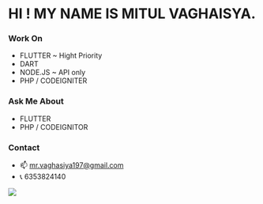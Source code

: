 # HI ! MY NAME IS MITUL VAGHAISYA. 



### Work On

* FLUTTER ~ Hight Priority
* DART
* NODE.JS ~ API only
* PHP / CODEIGNITER


### Ask Me About

* FLUTTER
* PHP / CODEIGNITOR


### Contact
- 📫 mr.vaghasiya197@gmail.com
- 📞 6353824140


<img src="https://github-readme-stats.vercel.app/api?username=MR0100&&show_icons=true&title_color=fff&icon_color=bb2acf&text_color=daf7dc&bg_color=151515" />
